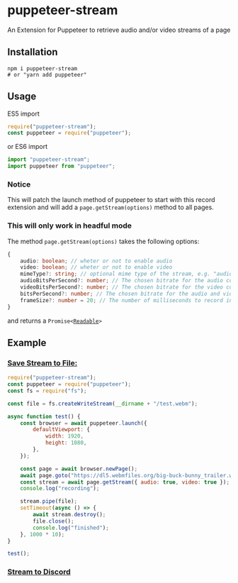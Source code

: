 # puppeteer-stream

An Extension for Puppeteer to retrieve audio and/or video streams of a page

## Installation

```
npm i puppeteer-stream
# or "yarn add puppeteer"
```

## Usage

ES5 import

```js
require("puppeteer-stream");
const puppeteer = require("puppeteer");
```

or ES6 import

```js
import "puppeteer-stream";
import puppeteer from "puppeteer";
```

### Notice

This will patch the launch method of puppeteer to start with this record extension and will add a `page.getStream(options)` method to all pages.

### This will only work in headful mode

The method `page.getStream(options)` takes the following options:

```ts
{
	audio: boolean; // wheter or not to enable audio
	video: boolean; // wheter or not to enable video
	mimeType?: string; // optional mime type of the stream, e.g. "audio/webm" or "video/webm"
	audioBitsPerSecond?: number; // The chosen bitrate for the audio component of the media.
	videoBitsPerSecond?: number; // The chosen bitrate for the video component of the media.
	bitsPerSecond?: number; // The chosen bitrate for the audio and video components of the media. This can be specified instead of the above two properties. If this is specified along with one or the other of the above properties, this will be used for the one that isn't specified.
	frameSize?: number = 20; // The number of milliseconds to record into each packet.
}
```

and returns a `Promise<`[`Readable`](/dist/PuppeteerStream.d.ts#L4)`>`

## Example

### [Save Stream to File:](/examples/example.js)

```js
require("puppeteer-stream");
const puppeteer = require("puppeteer");
const fs = require("fs");

const file = fs.createWriteStream(__dirname + "/test.webm");

async function test() {
	const browser = await puppeteer.launch({
		defaultViewport: {
			width: 1920,
			height: 1080,
		},
	});

	const page = await browser.newPage();
	await page.goto("https://dl5.webmfiles.org/big-buck-bunny_trailer.webm");
	const stream = await page.getStream({ audio: true, video: true });
	console.log("recording");

	stream.pipe(file);
	setTimeout(async () => {
		await stream.destroy();
		file.close();
		console.log("finished");
	}, 1000 * 10);
}

test();
```

### [Stream to Discord](/examples/discord.js)
